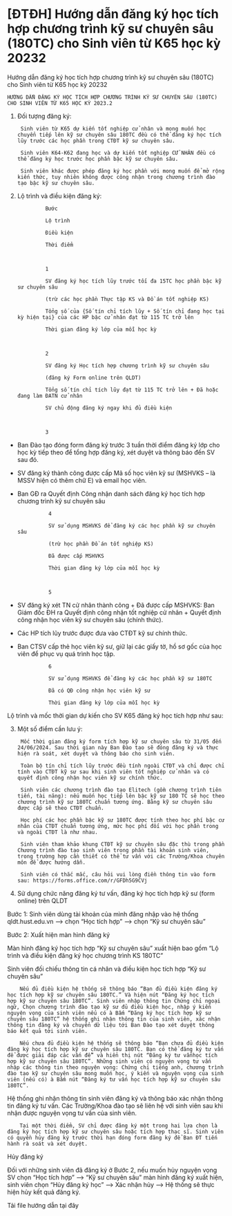 # [ĐTĐH] Hướng dẫn đăng ký học tích hợp chương trình kỹ sư chuyên sâu (180TC) cho Sinh viên từ K65 học kỳ 20232

Hướng dẫn đăng ký học tích hợp chương trình kỹ sư chuyên sâu (180TC) cho Sinh viên từ K65 học kỳ 20232
        
	HƯỚNG DẪN ĐĂNG KÝ HỌC TÍCH HỢP CHƯƠNG TRÌNH KỸ SƯ CHUYÊN SÂU (180TC) CHO SINH VIÊN TỪ K65 HỌC KỲ 2023.2
1. Đối tượng đăng ký:

	
		Sinh viên từ K65 dự kiến tốt nghiệp cử nhân và mong muốn học chuyển tiếp lên kỹ sư chuyên sâu 180TC đều có thể đăng ký học tích lũy trước các học phần trong CTĐT kỹ sư chuyên sâu.
	
		Sinh viên K64-K62 đang học và dự kiến tốt nghiệp CỬ NHÂN đều có thể đăng ký học trước học phần bậc kỹ sư chuyên sâu.
	
		Sinh viên khác được phép đăng ký học phần với mong muốn để mở rộng kiến thức, tuy nhiên không được công nhận trong chương trình đào tạo bậc kỹ sư chuyên sâu.

2. Lộ trình và điều kiện đăng ký:  

	
		
			
				Bước
			
				Lộ trình
			
				Điều kiện
			
				Thời điểm
		
		
			
				1
			
				SV đăng ký học tích lũy trước tối đa 15TC học phần bậc kỹ sư chuyên sâu

				(trừ các học phần Thực tập KS và Đồ án tốt nghiệp KS)
			
				Tổng số của {Số tín chỉ tích lũy + Số tín chỉ đang học tại kỳ hiện tại} của các HP bậc cử nhân đạt từ 115 TC trở lên
			
				Thời gian đăng ký lớp của mỗi học kỳ
		
		
			
				2
			
				SV đăng ký Học tích hợp chương trình kỹ sư chuyên sâu

				(đăng ký Form online trên QLDT)
			
				Tổng số tín chỉ tích lũy đạt từ 115 TC trở lên + Đã hoặc đang làm ĐATN cử nhân
			
				SV chủ động đăng ký ngay khi đủ điều kiện
		
		
			
				3
- Ban Đào tạo đóng form đăng ký trước 3 tuần thời điểm đăng ký lớp cho học kỳ tiếp theo để tổng hợp đăng ký, xét duyệt và thông báo đến SV sau đó.
- SV đăng ký thành công được cấp Mã số học viên kỹ sư (MSHVKS – là MSSV hiện có thêm chữ E) và email học viên.
- Ban GĐ ra Quyết định Công nhận danh sách đăng ký học tích hợp chương trình kỹ sư chuyên sâu
		
		
			
				4
			
				SV sử dụng MSHVKS để đăng ký các học phần kỹ sư chuyên sâu

				(trừ học phần Đồ án tốt nghiệp KS)
			
				Đã được cấp MSHVKS
			
				Thời gian đăng ký lớp của mỗi học kỳ
		
		
			
				5
- SV đăng ký xét TN cử nhân thành công + Đã được cấp MSHVKS: Ban Giám đốc ĐH ra Quyết định công nhận tốt nghiệp cử nhân + Quyết định công nhận học viên kỹ sư chuyên sâu (chính thức).
- Các HP tích lũy trước được đưa vào CTĐT kỹ sư chính thức.
- Ban CTSV cấp thẻ học viên kỹ sư, giữ lại các giấy tờ, hồ sơ gốc của học viên để phục vụ quá trình học tập.
		
		
			
				6
			
				SV sử dụng MSHVKS để đăng ký các học phần kỹ sư 180TC
			
				Đã có QĐ công nhận học viên kỹ sư
			
				Thời gian đăng ký lớp của mỗi học kỳ
		
	

Lộ trình và mốc thời gian dự kiến cho SV K65 đăng ký học tích hợp như sau:

	
3. Một số điểm cần lưu ý:

	
		Mốc thời gian đăng ký form tích hợp kỹ sư chuyên sâu từ 31/05 đến 24/06/2024. Sau thời gian này Ban Đào tạo sẽ đóng đăng ký và thực hiện rà soát, xét duyệt và thông báo cho sinh viên. 
	
		Toàn bộ tín chỉ tích lũy trước đều tính ngoài CTĐT và chỉ được chỉ tính vào CTĐT kỹ sư sau khi sinh viên tốt nghiệp cử nhân và có quyết định công nhận học viên kỹ sư chính thức.
	
		Sinh viên các chương trình đào tạo Elitech (gồm chương trình tiên tiến, tài năng): nếu muốn học tiếp lên bậc kỹ sư 180 TC sẽ học theo chương trình kỹ sư 180TC chuẩn tương ứng. Bằng kỹ sư chuyên sâu được cấp sẽ theo CTĐT chuẩn.
	
		Học phí các học phần bậc kỹ sư 180TC được tính theo học phí bậc cử nhân của CTĐT chuẩn tương ứng, mức học phí đối với học phần trong và ngoài CTĐT là như nhau.
	
		Sinh viên tham khảo khung CTĐT kỹ sư chuyên sâu đặc thù trong phần Chương trình đào tạo sinh viên trong phần tài khoản sinh viên, trong trường hợp cần thiết có thể tư vấn với các Trường/Khoa chuyên môn để được hướng dẫn.
	
		Sinh viên có thắc mắc, câu hỏi vui lòng điền thông tin vào form sau: https://forms.office.com/r/GFDh5G9CVj

4. Sử dụng chức năng đăng ký tư vấn, đăng ký học tích hợp kỹ sư (form online) trên QLDT 

Bước 1: Sinh viên dùng tài khoản của mình đăng nhập vào hệ thống qldt.hust.edu.vn --> chọn “Học tích hợp” --> chọn “Kỹ sư chuyên sâu”

	

Bước 2: Xuất hiện màn hình đăng ký

Màn hình đăng ký học tích hợp “Kỹ sư chuyên sâu” xuất hiện bao gồm “Lộ trình và điều kiện đăng ký học chương trình KS 180TC”

	

Sinh viên đối chiếu thông tin cá nhân và điều kiện học tích hợp “Kỹ sư chuyên sâu”

	
		Nếu đủ điều kiện hệ thống sẽ thông báo “Bạn đủ điều kiện đăng ký học tích hợp kỹ sư chuyên sâu 180TC.” Và hiện nút “Đăng ký học tích hợp kỹ sư chuyên sâu 180TC”. Sinh viên nhập thông tin Chứng chỉ ngoại ngữ, Chọn chương trình đào tạo kỹ sư đủ điều kiện học, nhập ý kiến nguyện vọng của sinh viên nếu có à Bấm “Đăng ký học tích hợp kỹ sư chuyên sâu 180TC” hệ thống ghi nhận thông tin của sinh viên, xác nhận thông tin đăng ký và chuyển dữ liệu tới Ban Đào tạo xét duyệt thông báo kết quả tới sinh viên.
	
		Nếu chưa đủ điều kiện hệ thống sẽ thông báo “Bạn chưa đủ điều kiện đăng ký học tích hợp kỹ sư chuyên sâu 180TC. Bạn có thể đăng ký tư vấn để được giải đáp các vấn đề” và hiển thị nút “Đăng ký tư vấnhọc tích hợp kỹ sư chuyên sâu 180TC”. Những sinh viên có nguyện vọng tư vấn nhập các thông tin theo nguyện vọng: Chứng chỉ tiếng anh, chương trình đào tạo kỹ sư chuyên sâu mong muốn học, ý kiến và nguyện vọng của sinh viên (nếu có) à Bấm nút “Đăng ký tư vấn học tích hợp kỹ sư chuyên sâu 180TC”.

	
Hệ thống ghi nhận thông tin sinh viên đăng ký và thông báo xác nhận thông tin đăng ký tư vấn. Các Trường/Khoa đào tạo sẽ liên hệ với sinh viên sau khi nhận được nguyện vọng tư vấn của sinh viên.

	
		Tại một thời điểm, SV chỉ được đăng ký một trong hai lựa chọn là đăng ký học tích hợp kỹ sư chuyên sâu hoặc tích hợp thạc sĩ. Sinh viên có quyền hủy đăng ký trước thời hạn đóng form đăng ký để Ban ĐT tiến hành rà soát và xét duyệt.

Hủy đăng ký

Đối với những sinh viên đã đăng ký ở Bước 2, nếu muốn hủy nguyện vọng SV chọn “Học tích hợp” --> “Kỹ sư chuyên sâu” màn hình đăng ký xuất hiện, sinh viên chọn “Hủy đăng ký học” --> Xác nhận hủy --> Hệ thống sẽ thực hiện hủy kết quả đăng ký.

	

Tải file hướng dẫn tại đây